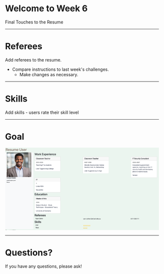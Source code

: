 # Welcome to Week 6

Final Touches to the Resume


---
# Referees

Add referees to the resume.

- Compare instructions to last week's challenges. 
	- Make changes as necessary.


---
# Skills

Add skills - users rate their skill level

---
# Goal

![resumeFinalFull](/WebDev/_shared/Projects/ANH/images/resumeFinalFull.png)

---

# Questions?

If you have any questions, please ask!
